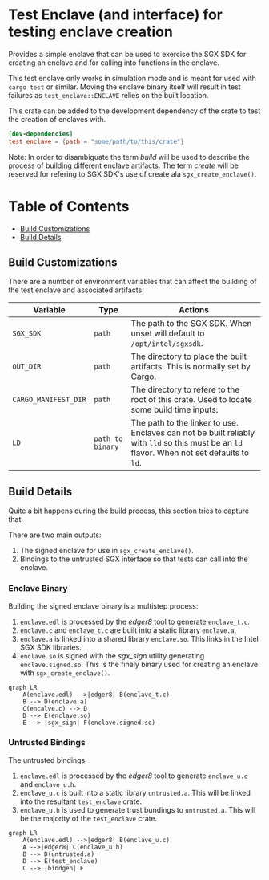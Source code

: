 # Test Enclave (and interface) for testing enclave creation

Provides a simple enclave that can be used to exercise the SGX SDK for creating an enclave and for calling into
functions in the enclave.

This test enclave only works in simulation mode and is meant for used with `cargo test` or similar. Moving the enclave
binary itself will result in test failures as `test_enclave::ENCLAVE` relies on the built location.

This crate can be added to the development dependency of the crate to test the creation of enclaves with.

```toml
[dev-dependencies]
test_enclave = {path = "some/path/to/this/crate"}
```

Note: In order to disambiguate the term *build* will be used to describe the process of building different enclave
    artifacts. The term *create* will be reserved for refering to SGX SDK's use of create ala `sgx_create_enclave()`.
# Table of Contents

- [Build Customizations](#build-instructions)
- [Build Details](#build-details)

## Build Customizations

There are a number of environment variables that can affect the building of the test enclave and associated artifacts:

| Variable                      | Type             | Actions                                                                                                                                        |
|-------------------------------|------------------|------------------------------------------------------------------------------------------------------------------------------------------------|
| `SGX_SDK`                     | `path`           | The path to the SGX SDK.  When unset will default to `/opt/intel/sgxsdk`.                                                                      |
| `OUT_DIR`                     | `path`           | The directory to place the built artifacts.  This is normally set by Cargo.                                                                    |
| `CARGO_MANIFEST_DIR`          | `path`           | The directory to refere to the root of this crate.  Used to locate some build time inputs.                                                     |
| `LD`                          | `path to binary` | The path to the linker to use.  Enclaves can not be built reliably with `lld` so this must be an `ld` flavor.  When not set defaults to `ld`.  |

## Build Details

Quite a bit happens during the build process, this section tries to capture that.

There are two main outputs:

1. The signed enclave for use in `sgx_create_enclave()`.  
2. Bindings to the untrusted SGX interface so that tests can call into the enclave.

### Enclave Binary

Building the signed enclave binary is a multistep process:

1. `enclave.edl` is processed by the *edger8* tool to generate `enclave_t.c`.
2. `enclave.c` and `enclave_t.c` are built into a static library `enclave.a`.
3. `enclave.a` is linked into a shared library `enclave.so`. This links in the Intel SGX SDK libraries.
4. `enclave.so` is signed with the *sgx_sign* utility generating `enclave.signed.so`. This is the finaly binary used for
   creating an enclave with `sgx_create_enclave()`.

```mermaid
graph LR
    A(enclave.edl) -->|edger8| B(enclave_t.c)
    B --> D(enclave.a)
    C(encalve.c) --> D
    D --> E(enclave.so)
    E --> |sgx_sign| F(enclave.signed.so)
```

### Untrusted Bindings

The untrusted bindings 

1. `enclave.edl` is processed by the *edger8* tool to generate `enclave_u.c` and `enclave_u.h`. 
2. `enclave_u.c` is built into a static library `untrusted.a`. This will be linked into the resultant `test_enclave`
   crate.
3. `enclave_u.h` is used to generate trust bundings to `untrusted.a`. This will be the majority of the `test_enclave`
   crate.

```mermaid
graph LR
    A(enclave.edl) -->|edger8| B(enclave_u.c)
    A -->|edger8| C(enclave_u.h)
    B --> D(untrusted.a)
    D --> E(test_enclave)
    C --> |bindgen| E
```
